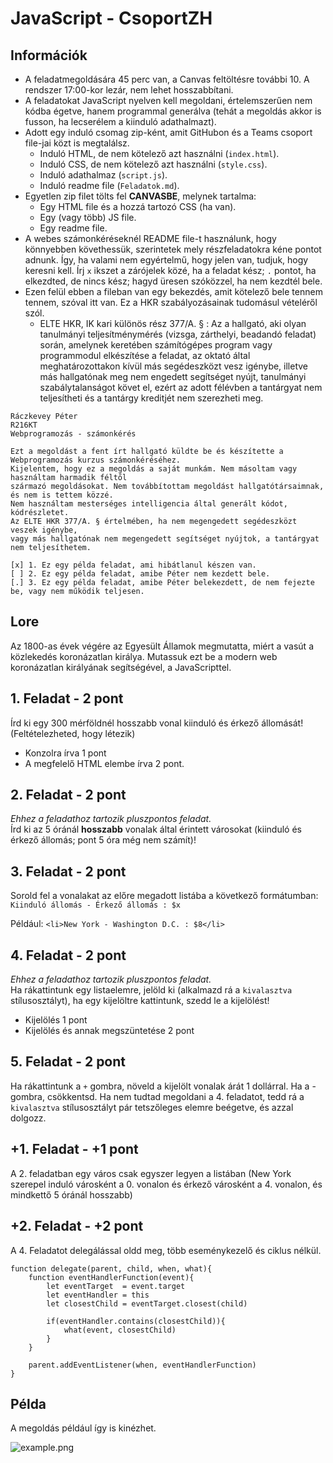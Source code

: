 # JavaScript - CsoportZH

## Információk
- A feladatmegoldására 45 perc van, a Canvas feltöltésre további 10. A rendszer 17:00-kor lezár, nem lehet hosszabbítani.
- A feladatokat JavaScript nyelven kell megoldani, értelemszerűen nem kódba égetve, hanem programmal generálva (tehát a megoldás akkor is fusson, ha lecserélem a kiinduló adathalmazt).
- Adott egy induló csomag zip-ként, amit GitHubon és a Teams csoport file-jai közt is megtalálsz.
    - Induló HTML, de nem kötelező azt használni (`index.html`).
    - Induló CSS, de nem kötelező azt használni (`style.css`).
    - Induló adathalmaz (`script.js`).
    - Induló readme file (`Feladatok.md`).
- Egyetlen zip filet tölts fel **CANVASBE**, melynek tartalma:
    - Egy HTML file és a hozzá tartozó CSS (ha van).
    - Egy (vagy több) JS file.
    - Egy readme file.
- A webes számonkéréseknél README file-t használunk, hogy könnyebben követhessük, szerintetek mely részfeladatokra kéne pontot adnunk. Így, ha valami nem egyértelmű, hogy jelen van, tudjuk, hogy keresni kell. Írj `x` ikszet a zárójelek közé, ha a feladat kész; `.` pontot, ha elkezdted, de nincs kész; hagyd üresen szóközzel, ha nem kezdtél bele.
- Ezen felül ebben a fileban van egy bekezdés, amit kötelező bele tennem tennem, szóval itt van. Ez a HKR szabályozásainak tudomásul vételéről szól.
    - ELTE HKR, IK kari különös rész 377/A. § : Az a hallgató, aki olyan tanulmányi teljesítménymérés (vizsga, zárthelyi, beadandó feladat) során, amelynek keretében számítógépes program vagy programmodul elkészítése a feladat, az oktató által meghatározottakon kívül más segédeszközt vesz igénybe, illetve más hallgatónak meg nem engedett segítséget nyújt, tanulmányi szabálytalanságot követ el, ezért az adott félévben a tantárgyat nem teljesítheti és a tantárgy kreditjét nem szerezheti meg.

```
Ráczkevey Péter
R216KT
Webprogramozás - számonkérés

Ezt a megoldást a fent írt hallgató küldte be és készítette a Webprogramozás kurzus számonkéréséhez.
Kijelentem, hogy ez a megoldás a saját munkám. Nem másoltam vagy használtam harmadik féltől 
származó megoldásokat. Nem továbbítottam megoldást hallgatótársaimnak, és nem is tettem közzé. 
Nem használtam mesterséges intelligencia által generált kódot, kódrészletet.
Az ELTE HKR 377/A. § értelmében, ha nem megengedett segédeszközt veszek igénybe,
vagy más hallgatónak nem megengedett segítséget nyújtok, a tantárgyat nem teljesíthetem.

[x] 1. Ez egy példa feladat, ami hibátlanul készen van.
[ ] 2. Ez egy példa feladat, amibe Péter nem kezdett bele.
[.] 3. Ez egy példa feladat, amibe Péter belekezdett, de nem fejezte be, vagy nem működik teljesen.
```

## Lore
Az 1800-as évek végére az Egyesült Államok megmutatta, miért a vasút a közlekedés koronázatlan királya. Mutassuk ezt be a modern web koronázatlan királyának segítségével, a JavaScripttel.

## 1. Feladat - 2 pont
Írd ki egy 300 mérföldnél hosszabb vonal kiinduló és érkező állomását! (Feltételezheted, hogy létezik)
- Konzolra írva 1 pont
- A megfelelő HTML elembe írva 2 pont.

## 2. Feladat - 2 pont
*Ehhez a feladathoz tartozik pluszpontos feladat.*  
Írd ki az 5 óránál **hosszabb** vonalak által érintett városokat (kiinduló és érkező állomás; pont 5 óra még nem számít)!  

## 3. Feladat - 2 pont
Sorold fel a vonalakat az előre megadott listába a következő formátumban: `Kiinduló állomás - Érkező állomás : $x`

Például:
`<li>New York - Washington D.C. : $8</li>`

## 4. Feladat - 2 pont
*Ehhez a feladathoz tartozik pluszpontos feladat.*  
Ha rákattintunk egy listaelemre, jelöld ki (alkalmazd rá a `kivalasztva` stílusosztályt), ha egy kijelöltre kattintunk, szedd le a kijelölést!
- Kijelölés 1 pont
- Kijelölés és annak megszüntetése 2 pont

## 5. Feladat - 2 pont
Ha rákattintunk a `+` gombra, növeld a kijelölt vonalak árát 1 dollárral. Ha a - gombra, csökkentsd. Ha nem tudtad megoldani a 4. feladatot, tedd rá a `kivalasztva` stílusosztályt pár tetszőleges elemre beégetve, és azzal dolgozz.

## +1. Feladat - +1 pont
A 2. feladatban egy város csak egyszer legyen a listában (New York szerepel induló városként a 0. vonalon és érkező városként a 4. vonalon, és mindkettő 5 óránál hosszabb)

## +2. Feladat - +2 pont
A 4. Feladatot delegálással oldd meg, több eseménykezelő és ciklus nélkül.
```JS
function delegate(parent, child, when, what){
    function eventHandlerFunction(event){
        let eventTarget  = event.target
        let eventHandler = this
        let closestChild = eventTarget.closest(child)

        if(eventHandler.contains(closestChild)){
            what(event, closestChild)
        }
    }

    parent.addEventListener(when, eventHandlerFunction)
}
```

## Példa
A megoldás például így is kinézhet.

![example.png](example.png)